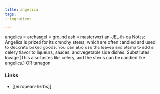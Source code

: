 ```yaml
---
title: angelica
tags:
- ingredient

---
```

angelica = archangel = ground ash = masterwort an-JEL-ih-ca Notes: Angelica is prized for its crunchy stems, which are often candied and used to decorate baked goods. You can also use the leaves and stems to add a celery flavor to liqueurs, sauces, and vegetable side dishes. Substitutes: lovage (This also tastes like celery, and the stems can be candied like angelica.) OR tarragon

### Links

* [[european-herbs]]
